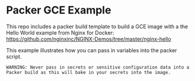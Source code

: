 # Packer GCE Example

This repo includes a packer build template to build a GCE image with a the Hello World example from Nginx for Docker: https://github.com/nginxinc/NGINX-Demos/tree/master/nginx-hello

This example illustrates how you can pass in variables into the packer script.

`WARNING: Never pass in secrets or sensitive configuration data into a Packer build as this will bake in your secrets into the image.`